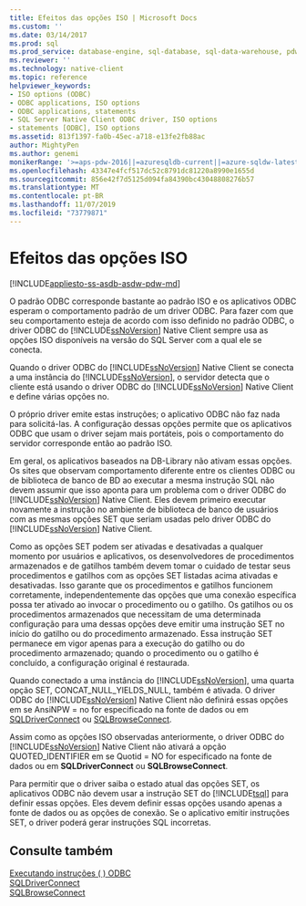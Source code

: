 ```yaml
---
title: Efeitos das opções ISO | Microsoft Docs
ms.custom: ''
ms.date: 03/14/2017
ms.prod: sql
ms.prod_service: database-engine, sql-database, sql-data-warehouse, pdw
ms.reviewer: ''
ms.technology: native-client
ms.topic: reference
helpviewer_keywords:
- ISO options (ODBC)
- ODBC applications, ISO options
- ODBC applications, statements
- SQL Server Native Client ODBC driver, ISO options
- statements [ODBC], ISO options
ms.assetid: 813f1397-fa0b-45ec-a718-e13fe2fb88ac
author: MightyPen
ms.author: genemi
monikerRange: '>=aps-pdw-2016||=azuresqldb-current||=azure-sqldw-latest||>=sql-server-2016||=sqlallproducts-allversions||>=sql-server-linux-2017||=azuresqldb-mi-current'
ms.openlocfilehash: 43347e4fcf517dc52c8791dc81220a8990e1655d
ms.sourcegitcommit: 856e42f7d5125d094fa84390bc43048808276b57
ms.translationtype: MT
ms.contentlocale: pt-BR
ms.lasthandoff: 11/07/2019
ms.locfileid: "73779871"
---
```

# <a name="effects-of-iso-options"></a>Efeitos das opções ISO
[!INCLUDE[appliesto-ss-asdb-asdw-pdw-md](../../../includes/appliesto-ss-asdb-asdw-pdw-md.md)]

  O padrão ODBC corresponde bastante ao padrão ISO e os aplicativos ODBC esperam o comportamento padrão de um driver ODBC. Para fazer com que seu comportamento esteja de acordo com isso definido no padrão ODBC, o driver ODBC do [!INCLUDE[ssNoVersion](../../../includes/ssnoversion-md.md)] Native Client sempre usa as opções ISO disponíveis na versão do SQL Server com a qual ele se conecta.  
  
 Quando o driver ODBC do [!INCLUDE[ssNoVersion](../../../includes/ssnoversion-md.md)] Native Client se conecta a uma instância do [!INCLUDE[ssNoVersion](../../../includes/ssnoversion-md.md)], o servidor detecta que o cliente está usando o driver ODBC do [!INCLUDE[ssNoVersion](../../../includes/ssnoversion-md.md)] Native Client e define várias opções no.  
  
 O próprio driver emite estas instruções; o aplicativo ODBC não faz nada para solicitá-las. A configuração dessas opções permite que os aplicativos ODBC que usam o driver sejam mais portáteis, pois o comportamento do servidor corresponde então ao padrão ISO.  
  
 Em geral, os aplicativos baseados na DB-Library não ativam essas opções. Os sites que observam comportamento diferente entre os clientes ODBC ou de biblioteca de banco de BD ao executar a mesma instrução SQL não devem assumir que isso aponta para um problema com o driver ODBC do [!INCLUDE[ssNoVersion](../../../includes/ssnoversion-md.md)] Native Client. Eles devem primeiro executar novamente a instrução no ambiente de biblioteca de banco de usuários com as mesmas opções SET que seriam usadas pelo driver ODBC do [!INCLUDE[ssNoVersion](../../../includes/ssnoversion-md.md)] Native Client.  
  
 Como as opções SET podem ser ativadas e desativadas a qualquer momento por usuários e aplicativos, os desenvolvedores de procedimentos armazenados e de gatilhos também devem tomar o cuidado de testar seus procedimentos e gatilhos com as opções SET listadas acima ativadas e desativadas. Isso garante que os procedimentos e gatilhos funcionem corretamente, independentemente das opções que uma conexão específica possa ter ativado ao invocar o procedimento ou o gatilho. Os gatilhos ou os procedimentos armazenados que necessitam de uma determinada configuração para uma dessas opções deve emitir uma instrução SET no início do gatilho ou do procedimento armazenado. Essa instrução SET permanece em vigor apenas para a execução do gatilho ou do procedimento armazenado; quando o procedimento ou o gatilho é concluído, a configuração original é restaurada.  
  
 Quando conectado a uma instância do [!INCLUDE[ssNoVersion](../../../includes/ssnoversion-md.md)], uma quarta opção SET, CONCAT_NULL_YIELDS_NULL, também é ativada. O driver ODBC do [!INCLUDE[ssNoVersion](../../../includes/ssnoversion-md.md)] Native Client não definirá essas opções em se AnsiNPW = no for especificado na fonte de dados ou em [SQLDriverConnect](../../../relational-databases/native-client-odbc-api/sqldriverconnect.md) ou [SQLBrowseConnect](../../../relational-databases/native-client-odbc-api/sqlbrowseconnect.md).  
  
 Assim como as opções ISO observadas anteriormente, o driver ODBC do [!INCLUDE[ssNoVersion](../../../includes/ssnoversion-md.md)] Native Client não ativará a opção QUOTED_IDENTIFIER em se Quotid = NO for especificado na fonte de dados ou em **SQLDriverConnect** ou **SQLBrowseConnect**.  
  
 Para permitir que o driver saiba o estado atual das opções SET, os aplicativos ODBC não devem usar a instrução SET do [!INCLUDE[tsql](../../../includes/tsql-md.md)] para definir essas opções. Eles devem definir essas opções usando apenas a fonte de dados ou as opções de conexão. Se o aplicativo emitir instruções SET, o driver poderá gerar instruções SQL incorretas.  
  
## <a name="see-also"></a>Consulte também  
 [Executando instruções &#40; &#41; ODBC](../../../relational-databases/native-client-odbc-queries/executing-statements/executing-statements-odbc.md)  
   [SQLDriverConnect](../../../relational-databases/native-client-odbc-api/sqldriverconnect.md)  
 [SQLBrowseConnect](../../../relational-databases/native-client-odbc-api/sqlbrowseconnect.md)  
  
  
